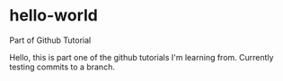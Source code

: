 # hello-world
Part of Github Tutorial

Hello, this is part one of the github tutorials I'm learning from. Currently testing commits to a branch.
